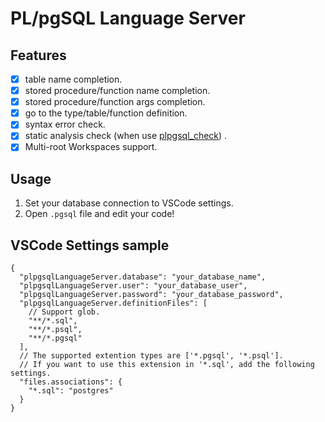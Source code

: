 # PL/pgSQL Language Server

## Features

- [x] table name completion.
- [x] stored procedure/function name completion.
- [x] stored procedure/function args completion.
- [x] go to the type/table/function definition.
- [x] syntax error check.
- [x] static analysis check (when use [plpgsql_check](https://github.com/okbob/plpgsql_check)) .
- [x] Multi-root Workspaces support.

## Usage

1. Set your database connection to VSCode settings.
1. Open `.pgsql` file and edit your code!

## VSCode Settings sample

```jsonc
{
  "plpgsqlLanguageServer.database": "your_database_name",
  "plpgsqlLanguageServer.user": "your_database_user",
  "plpgsqlLanguageServer.password": "your_database_password",
  "plpgsqlLanguageServer.definitionFiles": [
    // Support glob.
    "**/*.sql",
    "**/*.psql",
    "**/*.pgsql"
  ],
  // The supported extention types are ['*.pgsql', '*.psql'].
  // If you want to use this extension in '*.sql', add the following settings.
  "files.associations": {
    "*.sql": "postgres"
  }
}
```
